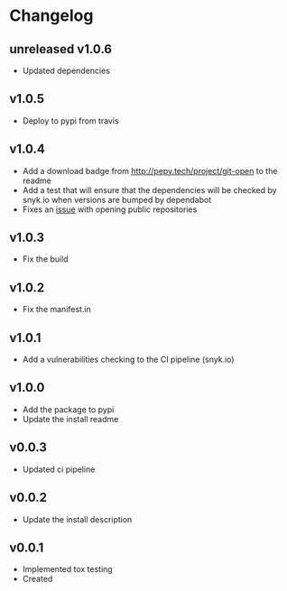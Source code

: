 Changelog
=========

**unreleased**
v1.0.6
-----
- Updated dependencies

v1.0.5
-----
- Deploy to pypi from travis

v1.0.4
-----
- Add a download badge from http://pepy.tech/project/git-open to the readme
- Add a test that will ensure that the dependencies will be checked by snyk.io
  when versions are bumped by dependabot
- Fixes an [issue](https://github.com/cfp2000/git-open/issues/23) with opening public repositories

v1.0.3
-----
- Fix the build

v1.0.2
-----
- Fix the manifest.in

v1.0.1
-----
- Add a vulnerabilities checking to the CI pipeline (snyk.io)

v1.0.0
-----
- Add the package to pypi
- Update the install readme

v0.0.3
-----
- Updated ci pipeline 

v0.0.2
-----
- Update the install description

v0.0.1
-----
* Implemented tox testing
* Created
